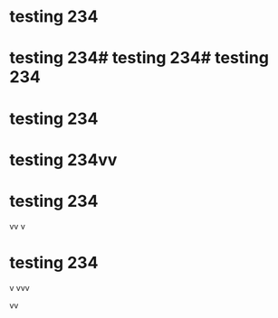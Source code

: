 # testing 234
# testing 234# testing 234# testing 234
# testing 234
# testing 234vv

# testing 234
vv
v
# testing 234
v
vvv

vv
